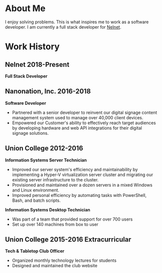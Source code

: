 # About Me

I enjoy solving problems. This is what inspires me to work as a software developer. I am currently a full stack developer for [Nelnet](https://www.nelnet.com/).

# Work History

## Nelnet 2018-Present

**Full Stack Developer**

## Nanonation, Inc. 2016-2018

**Software Developer**

- Partnered with a senior developer to reinvent our digital signage content management system used to manage over 40,000 client devices.
- Empowered our Customer's ability to effectively reach target audiences by developing hardware and web API integrations for their digital signage solutions.

## Union College 2012-2016

**Information Systems Server Technician**

- Improved our server system's efficiency and maintainability by implementing a Hyper-V virtualization server cluster and migrating our existing server infrastructure to the cluster.
- Provisioned and maintained over a dozen servers in a mixed Windows and Linux environment.
- Improved personal efficiency by automating tasks with PowerShell, Bash, and batch scripts.

**Information Systems Desktop Technician**

- Was part of a team that provided support for over 700 users
- Set up over 140 machines from box to user

## Union College 2015-2016 Extracurricular

**Tech & Tabletop Club Officer**

- Organized monthly technology lectures for students
- Designed and maintained the club website
